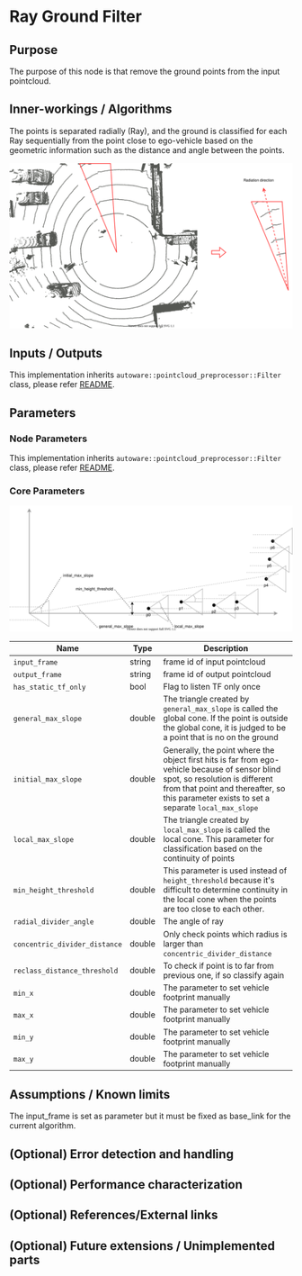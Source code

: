 # Ray Ground Filter

## Purpose

The purpose of this node is that remove the ground points from the input pointcloud.

## Inner-workings / Algorithms

The points is separated radially (Ray), and the ground is classified for each Ray sequentially from the point close to ego-vehicle based on the geometric information such as the distance and angle between the points.

![ray-xy](./image/ground_filter-ray-xy.drawio.svg)

## Inputs / Outputs

This implementation inherits `autoware::pointcloud_preprocessor::Filter` class, please refer [README](../README.md).

## Parameters

### Node Parameters

This implementation inherits `autoware::pointcloud_preprocessor::Filter` class, please refer [README](../README.md).

### Core Parameters

![ray-xz](./image/ground_filter-ray-xz.drawio.svg)

| Name                          | Type   | Description                                                                                                                                                                                                                    |
| ----------------------------- | ------ | ------------------------------------------------------------------------------------------------------------------------------------------------------------------------------------------------------------------------------ |
| `input_frame`                 | string | frame id of input pointcloud                                                                                                                                                                                                   |
| `output_frame`                | string | frame id of output pointcloud                                                                                                                                                                                                  |
| `has_static_tf_only`          | bool   | Flag to listen TF only once                                                                                                                                                                                                    |
| `general_max_slope`           | double | The triangle created by `general_max_slope` is called the global cone. If the point is outside the global cone, it is judged to be a point that is no on the ground                                                            |
| `initial_max_slope`           | double | Generally, the point where the object first hits is far from ego-vehicle because of sensor blind spot, so resolution is different from that point and thereafter, so this parameter exists to set a separate `local_max_slope` |
| `local_max_slope`             | double | The triangle created by `local_max_slope` is called the local cone. This parameter for classification based on the continuity of points                                                                                        |
| `min_height_threshold`        | double | This parameter is used instead of `height_threshold` because it's difficult to determine continuity in the local cone when the points are too close to each other.                                                             |
| `radial_divider_angle`        | double | The angle of ray                                                                                                                                                                                                               |
| `concentric_divider_distance` | double | Only check points which radius is larger than `concentric_divider_distance`                                                                                                                                                    |
| `reclass_distance_threshold`  | double | To check if point is to far from previous one, if so classify again                                                                                                                                                            |
| `min_x`                       | double | The parameter to set vehicle footprint manually                                                                                                                                                                                |
| `max_x`                       | double | The parameter to set vehicle footprint manually                                                                                                                                                                                |
| `min_y`                       | double | The parameter to set vehicle footprint manually                                                                                                                                                                                |
| `max_y`                       | double | The parameter to set vehicle footprint manually                                                                                                                                                                                |

## Assumptions / Known limits

The input_frame is set as parameter but it must be fixed as base_link for the current algorithm.

## (Optional) Error detection and handling

## (Optional) Performance characterization

## (Optional) References/External links

## (Optional) Future extensions / Unimplemented parts
